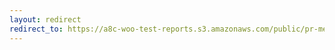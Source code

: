 ```yaml
---
layout: redirect
redirect_to: https://a8c-woo-test-reports.s3.amazonaws.com/public/pr-merge/42965/e2e/index.html
---
```

